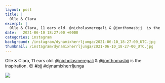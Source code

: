 ```yaml
---
layout: post
title: |
  Olle & Clara
excerpt: |
  Olle & Clara, 11 ears old. @nicholasmeregali & @jonthomasbjj  is the inspiration. 😊  
date:   2021-06-10 18:27:00 +0000
categories: instagram
background: /instagram/dynamixherrljunga/2021-06-10_18-27-00_UTC.jpg
thumbnail: /instagram/dynamixherrljunga/2021-06-10_18-27-00_UTC.jpg
---
```

Olle & Clara, 11 ears old. [@nicholasmeregali](https://www.instagram.com/nicholasmeregali/) & [@jonthomasbjj](https://www.instagram.com/jonthomasbjj/)  is the inspiration. 😊 [#bjj](https://www.instagram.com/explore/tags/bjj/) [#dynamixherrljunga](https://www.instagram.com/explore/tags/dynamixherrljunga/)



<img src='/www-dynamix-herrljunga/instagram/dynamixherrljunga/2021-06-10_18-27-00_UTC.jpg' class='img-fluid' />
